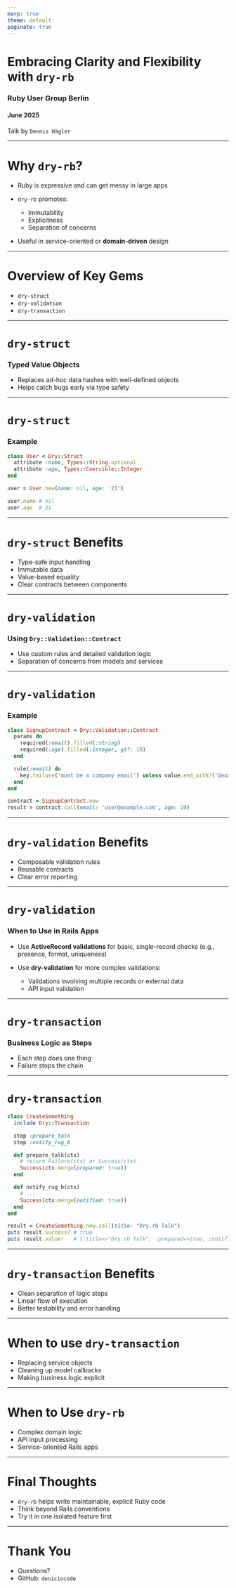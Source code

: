 ```yaml
---
marp: true
theme: default
paginate: true
---
```


# Embracing Clarity and Flexibility with `dry-rb`

### Ruby User Group Berlin

#### June 2025

Talk by `Dennis Hägler`

---

# Why `dry-rb`?

- Ruby is expressive and can get messy in large apps
- `dry-rb` promotes:

  - Immutability
  - Explicitness
  - Separation of concerns

- Useful in service-oriented or **domain-driven** design

---

# Overview of Key Gems

- `dry-struct`
- `dry-validation`
- `dry-transaction`

---

# `dry-struct`

### Typed Value Objects

- Replaces ad-hoc data hashes with well-defined objects
- Helps catch bugs early via type safety

---

# `dry-struct`

### Example

```ruby
class User < Dry::Struct
  attribute :name, Types::String.optional
  attribute :age, Types::Coercible::Integer
end

user = User.new(name: nil, age: '21')

user.name # nil
user.age  # 21
```

---

# `dry-struct` Benefits

- Type-safe input handling
- Immutable data
- Value-based equality
- Clear contracts between components

---

# `dry-validation`

### Using `Dry::Validation::Contract`

- Use custom rules and detailed validation logic
- Separation of concerns from models and services

---

# `dry-validation`

### Example

```ruby
class SignupContract < Dry::Validation::Contract
  params do
    required(:email).filled(:string)
    required(:age).filled(:integer, gt?: 18)
  end

  rule(:email) do
    key.failure('must be a company email') unless value.end_with?('@example.com')
  end
end

contract = SignupContract.new
result = contract.call(email: 'user@example.com', age: 20)
```

---

# `dry-validation` Benefits

- Composable validation rules
- Reusable contracts
- Clear error reporting

---

# `dry-validation`

### When to Use in Rails Apps

- Use **ActiveRecord validations** for basic, single-record checks (e.g., presence, format, uniqueness)
- Use **dry-validation** for more complex validations:

  - Validations involving multiple records or external data
  - API input validation

---

# `dry-transaction`

### Business Logic as Steps

- Each step does one thing
- Failure stops the chain

---

# `dry-transaction`

```ruby
class CreateSomething
  include Dry::Transaction

  step :prepare_talk
  step :notify_rug_b

  def prepare_talk(ctx)
    # return Failure(ctx) or Success(ctx)
    Success(ctx.merge(prepared: true))
  end

  def notify_rug_b(ctx)
    # ...
    Success(ctx.merge(notified: true))
  end
end

result = CreateSomething.new.call(title: "Dry.rb Talk")
puts result.success? # true
puts result.value!   # {:title=>"Dry.rb Talk", :prepared=>true, :notified=>true}
```

---

# `dry-transaction` Benefits

- Clean separation of logic steps
- Linear flow of execution
- Better testability and error handling

---

# When to use `dry-transaction`

- Replacing service objects
- Cleaning up model callbacks
- Making business logic explicit

---

# When to Use `dry-rb`

- Complex domain logic
- API input processing
- Service-oriented Rails apps

---

# Final Thoughts

- `dry-rb` helps write maintainable, explicit Ruby code
- Think beyond Rails conventions
- Try it in one isolated feature first

---

# Thank You

- Questions?
- GitHub: `deniciocode`
